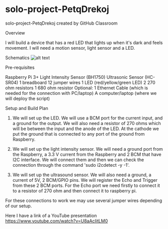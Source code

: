 # solo-project-PetqDrekoj
solo-project-PetqDrekoj created by GitHub Classroom


Overview

 I will build a device that has a red LED that lights up when it's dark and feels movement. I will need a motion sensor, light sensor and a LED.

Schematics
![alt text](https://github.com/at-cs-ubbcluj-ro/solo-project-PetqDrekoj/blob/master/Schematic.PNG?raw=true)

Pre-requisites

Raspberry Pi 3+ 
Light Intensity Sensor (BH1750)
Ultrasonic Sensor (HC-SR04)
1 breadboard
12 jumper wires
1 LED (red/yellow/green LED)
2 270 ohm resistors
1 680 ohm resistor
Optional:
1 Ethernet Cable (which is needed for the connection with PC/laptop)
A computer/laptop (where we will deploy the script)


Setup and Build Plan

1) We will set up the LED. We will use a BCM port for the current input, and a ground for the output. We will also need a resistor of 270 ohms which will be between the input and the anode of the LED. At the cathode we put the ground that is connected to any port of the ground from Raspberry.

2) We will set up the light intensity sensor. We will need a ground port from the Raspberry, a 3.3 V current from the Raspberry and 2 BCM that have I2C interface. We will connect them and then we can check the connection through the command 'sudo i2cdetect -y -1'. 

3) We will set up the ultrasound sensor. We will also need a ground, a current of 5V, 2 BCM/GPIO pins. We will register the Echo and Trigger from these 2 BCM ports. For the Echo port we need firstly to connect it to a resistor of 270 ohm and then connect it to raspberry pi. 

For these connections to work we may use several jumper wires depending of our setup.

Here I have a link of a YouTube presentation 
https://www.youtube.com/watch?v=U8aAcIitLM0
